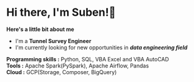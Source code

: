 # Hi there, I'm Suben!👋

**Here's a little bit about me**
* I'm a **Tunnel Survey Engineer**
* I'm currently looking for new opportunities in **_data engineering field_**

**Programming skills :** Python, SQL, VBA Excel and VBA AutoCAD\
**Tools :** Apache Spark(PySpark), Apache Airflow, Pandas\
**Cloud :** GCP(Storage, Composer, BigQuery)
